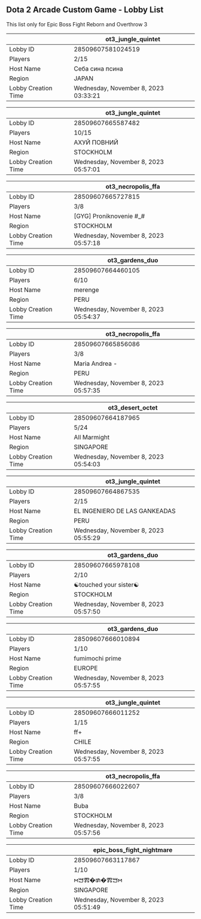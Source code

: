 ## Dota 2 Arcade Custom Game - Lobby List

This list only for Epic Boss Fight Reborn and Overthrow 3

|  | ot3_jungle_quintet |
| ------ | ------ |
| Lobby ID | 28509607581024519 |
| Players | 2/15 |
| Host Name | Себа сина псина |
| Region | JAPAN |
| Lobby Creation Time | Wednesday, November 8, 2023 03:33:21 |


|  | ot3_jungle_quintet |
| ------ | ------ |
| Lobby ID | 28509607665587482 |
| Players | 10/15 |
| Host Name | АХУЙ ПОВНИЙ |
| Region | STOCKHOLM |
| Lobby Creation Time | Wednesday, November 8, 2023 05:57:01 |


|  | ot3_necropolis_ffa |
| ------ | ------ |
| Lobby ID | 28509607665727815 |
| Players | 3/8 |
| Host Name | [GYG] Proniknovenie #_# |
| Region | STOCKHOLM |
| Lobby Creation Time | Wednesday, November 8, 2023 05:57:18 |


|  | ot3_gardens_duo |
| ------ | ------ |
| Lobby ID | 28509607664460105 |
| Players | 6/10 |
| Host Name | merenge |
| Region | PERU |
| Lobby Creation Time | Wednesday, November 8, 2023 05:54:37 |


|  | ot3_necropolis_ffa |
| ------ | ------ |
| Lobby ID | 28509607665856086 |
| Players | 3/8 |
| Host Name | Maria Andrea - |
| Region | PERU |
| Lobby Creation Time | Wednesday, November 8, 2023 05:57:35 |


|  | ot3_desert_octet |
| ------ | ------ |
| Lobby ID | 28509607664187965 |
| Players | 5/24 |
| Host Name | All Marmight |
| Region | SINGAPORE |
| Lobby Creation Time | Wednesday, November 8, 2023 05:54:03 |


|  | ot3_jungle_quintet |
| ------ | ------ |
| Lobby ID | 28509607664867535 |
| Players | 2/15 |
| Host Name | EL INGENIERO DE LAS GANKEADAS |
| Region | PERU |
| Lobby Creation Time | Wednesday, November 8, 2023 05:55:29 |


|  | ot3_gardens_duo |
| ------ | ------ |
| Lobby ID | 28509607665978108 |
| Players | 2/10 |
| Host Name | ☯touched your sister☯ |
| Region | STOCKHOLM |
| Lobby Creation Time | Wednesday, November 8, 2023 05:57:50 |


|  | ot3_gardens_duo |
| ------ | ------ |
| Lobby ID | 28509607666010894 |
| Players | 1/10 |
| Host Name | fumimochi prime |
| Region | EUROPE |
| Lobby Creation Time | Wednesday, November 8, 2023 05:57:55 |


|  | ot3_jungle_quintet |
| ------ | ------ |
| Lobby ID | 28509607666011252 |
| Players | 1/15 |
| Host Name | ff+ |
| Region | CHILE |
| Lobby Creation Time | Wednesday, November 8, 2023 05:57:55 |


|  | ot3_necropolis_ffa |
| ------ | ------ |
| Lobby ID | 28509607666022607 |
| Players | 3/8 |
| Host Name | Buba |
| Region | STOCKHOLM |
| Lobby Creation Time | Wednesday, November 8, 2023 05:57:56 |


|  | epic_boss_fight_nightmare |
| ------ | ------ |
| Lobby ID | 28509607663117867 |
| Players | 1/10 |
| Host Name | 𐌼ࠌⰏ�₥�Ⰿࠌ𐌼 |
| Region | SINGAPORE |
| Lobby Creation Time | Wednesday, November 8, 2023 05:51:49 |


